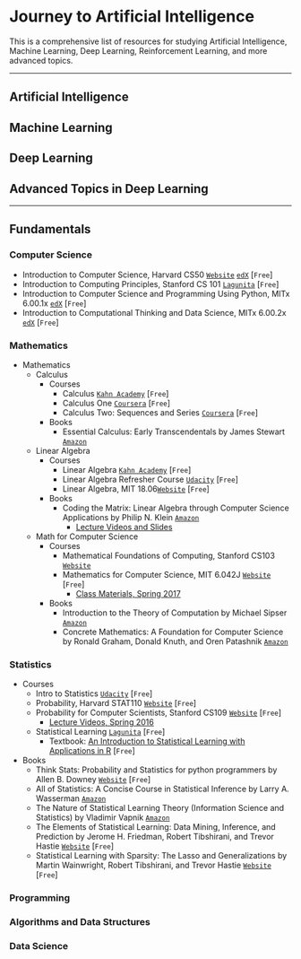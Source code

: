 # Journey to Artificial Intelligence
This is a comprehensive list of resources for studying Artificial Intelligence, Machine Learning, Deep Learning, Reinforcement Learning, and more advanced topics.

---

## Artificial Intelligence

## Machine Learning

## Deep Learning

## Advanced Topics in Deep Learning

---

## Fundamentals

### Computer Science
- Introduction to Computer Science, Harvard CS50 [`Website`](https://cs50.harvard.edu/) [`edX`](https://www.edx.org/course/introduction-computer-science-harvardx-cs50x) [`Free`]
- Introduction to Computing Principles, Stanford CS 101 [`Lagunita`](http://online.stanford.edu/course/computer-science-101-self-paced) [`Free`]
- Introduction to Computer Science and Programming Using Python, MITx 6.00.1x [`edX`](https://www.edx.org/course/introduction-computer-science-mitx-6-00-1x-10) [`Free`]
- Introduction to Computational Thinking and Data Science, MITx 6.00.2x [`edX`](https://www.edx.org/course/introduction-computational-thinking-data-mitx-6-00-2x-5) [`Free`]

### Mathematics
- Mathematics
  - Calculus
    - Courses
      - Calculus [`Kahn Academy`](https://www.khanacademy.org/math/calculus-home) [`Free`]
      - Calculus One [`Coursera`](https://www.coursera.org/learn/calculus1) [`Free`]
      - Calculus Two: Sequences and Series [`Coursera`](https://www.coursera.org/learn/advanced-calculus) [`Free`]
    - Books
      - Essential Calculus: Early Transcendentals by James Stewart [`Amazon`](https://www.amazon.com/Essential-Calculus-Transcendentals-James-Stewart/dp/1133112285/ref=sr_1_4?ie=UTF8&qid=1492632448&sr=8-4&keywords=Essential+Calculus+by+James+Stewart)
  - Linear Algebra
    - Courses
      - Linear Algebra [`Kahn Academy`](https://www.khanacademy.org/math/linear-algebra) [`Free`]
      - Linear Algebra Refresher Course [`Udacity`](https://www.udacity.com/course/linear-algebra-refresher-course--ud953) [`Free`]
      - Linear Algebra, MIT 18.06[`Website`](https://ocw.mit.edu/courses/mathematics/18-06-linear-algebra-spring-2010/) [`Free`]
    - Books
      - Coding the Matrix: Linear Algebra through Computer Science Applications by Philip N. Klein [`Amazon`](https://www.amazon.com/Coding-Matrix-Algebra-Applications-Computer/dp/0615880991/ref=sr_1_1?ie=UTF8&qid=1492662456&sr=8-1&keywords=Coding+the+Matrix%3A+Linear+Algebra+through+Computer+Science+Applications)
        - [Lecture Videos and Slides](http://cs.brown.edu/courses/cs053/current/index.htm)
  - Math for Computer Science
    - Courses
      - Mathematical Foundations of Computing, Stanford CS103 [`Website`](http://web.stanford.edu/class/cs103/)
      - Mathematics for Computer Science, MIT 6.042J [`Website`](https://ocw.mit.edu/courses/electrical-engineering-and-computer-science/6-042j-mathematics-for-computer-science-spring-2015/index.htm) [`Free`]
        - [Class Materials, Spring 2017](https://learning-modules.mit.edu/materials/index.html?uuid=/course/6/sp17/6.042#materials)
    - Books
      - Introduction to the Theory of Computation by Michael Sipser [`Amazon`](https://www.amazon.com/Introduction-Theory-Computation-Michael-Sipser/dp/113318779X/ref=sr_1_1?ie=UTF8&qid=1492662562&sr=8-1&keywords=Introduction+to+the+Theory+of+Computation+by+Michael+Sipser)
      - Concrete Mathematics: A Foundation for Computer Science by Ronald Graham, Donald Knuth, and Oren Patashnik [`Amazon`](https://www.amazon.com/Concrete-Mathematics-Foundation-Computer-Science/dp/0201558025/ref=sr_1_1?ie=UTF8&qid=1492662613&sr=8-1&keywords=Concrete+Mathematics%3A+A+Foundation+for+Computer+Science+by+Ronald+Graham%2C+Donald+Knuth%2C+and+Oren+Patashnik)

### Statistics
- Courses
  - Intro to Statistics [`Udacity`](https://www.udacity.com/course/intro-to-statistics--st101) [`Free`]
  - Probability, Harvard STAT110 [`Website`](http://projects.iq.harvard.edu/stat110) [`Free`]
  - Probability for Computer Scientists, Stanford CS109 [`Website`](http://web.stanford.edu/class/cs109/) [`Free`]
    - [Lecture Videos, Spring 2016](http://web.stanford.edu/class/archive/cs/cs109/cs109.1166//handouts/overview.html)
  - Statistical Learning [`Lagunita`](https://lagunita.stanford.edu/courses/HumanitiesScience/StatLearning/Winter2014/about) [`Free`]
    - Textbook: [An Introduction to Statistical Learning with Applications in R](http://www-bcf.usc.edu/~gareth/ISL/) [`Free`]
- Books
  - Think Stats: Probability and Statistics for python programmers by Allen B. Downey [`Website`](http://greenteapress.com/wp/think-stats-2e/) [`Free`]
  - All of Statistics: A Concise Course in Statistical Inference by Larry A. Wasserman [`Amazon`](https://www.amazon.com/All-Statistics-Statistical-Inference-Springer/dp/0387402721/ref=sr_1_1?ie=UTF8&qid=1492678465&sr=8-1&keywords=All+of+Statistics%3A+A+Concise+Course+in+Statistical+Inference)
  - The Nature of Statistical Learning Theory (Information Science and Statistics) by Vladimir Vapnik [`Amazon`](https://www.amazon.com/Statistical-Learning-Information-Science-Statistics-ebook/dp/B001CU8WL6/ref=sr_1_1?ie=UTF8&qid=1492678727&sr=8-1&keywords=The+Nature+of+Statistical+Learning+Theory+%28Information+Science+and+Statistics%29)
  - The Elements of Statistical Learning: Data Mining, Inference, and Prediction by Jerome H. Friedman, Robert Tibshirani, and Trevor Hastie [`Website`](http://statweb.stanford.edu/~tibs/ElemStatLearn/) [`Free`]
  - Statistical Learning with Sparsity: The Lasso and Generalizations by Martin Wainwright, Robert Tibshirani, and Trevor Hastie [`Website`](http://web.stanford.edu/~hastie/StatLearnSparsity/) [`Free`]

### Programming

### Algorithms and Data Structures

### Data Science
